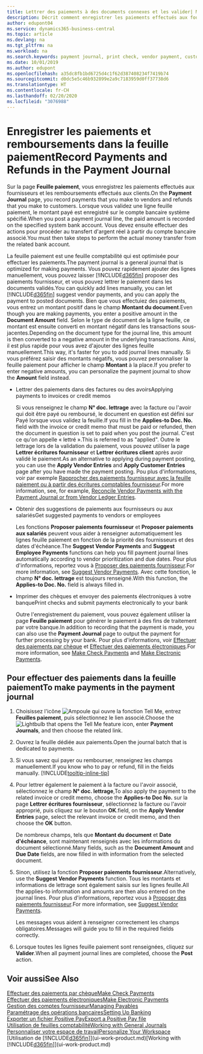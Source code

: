 ```yaml
---
title: Lettrer des paiements à des documents connexes et les valider| Microsoft Docs
description: Décrit comment enregistrer les paiements effectués aux fournisseurs et les remboursements effectués aux clients.
author: edupont04
ms.service: dynamics365-business-central
ms.topic: article
ms.devlang: na
ms.tgt_pltfrm: na
ms.workload: na
ms.search.keywords: payment journal, print check, vendor payment, customer refund, creditor, debt, balance due, AP
ms.date: 10/01/2019
ms.author: edupont
ms.openlocfilehash: a35dc8fb1bd6725d4c1f62d387408234f7419b74
ms.sourcegitcommit: d0dc5e5c46b932899e2a9c7183959d0ff37738d6
ms.translationtype: HT
ms.contentlocale: fr-CH
ms.lasthandoff: 02/20/2020
ms.locfileid: "3076988"
---
```

# <a name="record-payments-and-refunds-in-the-payment-journal"></a><span data-ttu-id="d57d7-103">Enregistrer les paiements et remboursements dans la feuille paiement</span><span class="sxs-lookup"><span data-stu-id="d57d7-103">Record Payments and Refunds in the Payment Journal</span></span>

<span data-ttu-id="d57d7-104">Sur la page **Feuille paiement**, vous enregistrez les paiements effectués aux fournisseurs et les remboursements effectués aux clients.</span><span class="sxs-lookup"><span data-stu-id="d57d7-104">On the **Payment Journal** page, you record payments that you make to vendors and refunds that you make to customers.</span></span> <span data-ttu-id="d57d7-105">Lorsque vous validez une ligne feuille paiement, le montant payé est enregistré sur le compte bancaire système spécifié.</span><span class="sxs-lookup"><span data-stu-id="d57d7-105">When you post a payment journal line, the paid amount is recorded on the specified system bank account.</span></span> <span data-ttu-id="d57d7-106">Vous devez ensuite effectuer des actions pour procéder au transfert d'argent réel à partir du compte bancaire associé.</span><span class="sxs-lookup"><span data-stu-id="d57d7-106">You must then take steps to perform the actual money transfer from the related bank account.</span></span>  

<span data-ttu-id="d57d7-107">La feuille paiement est une feuille comptabilité qui est optimisée pour effectuer les paiements.</span><span class="sxs-lookup"><span data-stu-id="d57d7-107">The payment journal is a general journal that is optimized for making payments.</span></span> <span data-ttu-id="d57d7-108">Vous pouvez rapidement ajouter des lignes manuellement, vous pouvez laisser [!INCLUDE[d365fin](includes/d365fin_md.md)] proposer des paiements fournisseur, et vous pouvez lettrer le paiement dans les documents validés.</span><span class="sxs-lookup"><span data-stu-id="d57d7-108">You can quickly add lines manually, you can let [!INCLUDE[d365fin](includes/d365fin_md.md)] suggest vendor payments, and you can apply the payment to posted documents.</span></span> <span data-ttu-id="d57d7-109">Bien que vous effectuiez des paiements, vous entrez un montant positif dans le champ **Montant du document**.</span><span class="sxs-lookup"><span data-stu-id="d57d7-109">Even though you are making payments, you enter a positive amount in the **Document Amount** field.</span></span> <span data-ttu-id="d57d7-110">Selon le type de document de la ligne feuille, ce montant est ensuite converti en montant négatif dans les transactions sous-jacentes.</span><span class="sxs-lookup"><span data-stu-id="d57d7-110">Depending on the document type for the journal line, this amount is then converted to a negative amount in the underlying transactions.</span></span> <span data-ttu-id="d57d7-111">Ainsi, il est plus rapide pour vous avez d'ajouter des lignes feuille manuellement.</span><span class="sxs-lookup"><span data-stu-id="d57d7-111">This way, it's faster for you to add journal lines manually.</span></span> <span data-ttu-id="d57d7-112">Si vous préférez saisir des montants négatifs, vous pouvez personnaliser la feuille paiement pour afficher le champ **Montant** à la place.</span><span class="sxs-lookup"><span data-stu-id="d57d7-112">If you prefer to enter negative amounts, you can personalize the payment journal to show the **Amount** field instead.</span></span>  

- <span data-ttu-id="d57d7-113">Lettrer des paiements dans des factures ou des avoirs</span><span class="sxs-lookup"><span data-stu-id="d57d7-113">Applying payments to invoices or credit memos</span></span>

    <span data-ttu-id="d57d7-114">Si vous renseignez le champ **N° doc. lettrage** avec la facture ou l'avoir qui doit être payé ou remboursé, le document en question est défini sur Payé lorsque vous validez la feuille.</span><span class="sxs-lookup"><span data-stu-id="d57d7-114">If you fill in the **Applies-to Doc. No.** field with the invoice or credit memo that must be paid or refunded, then the document in question is set to paid when you post the journal.</span></span> <span data-ttu-id="d57d7-115">C'est ce qu'on appelle « lettré ».</span><span class="sxs-lookup"><span data-stu-id="d57d7-115">This is referred to as "applied".</span></span> <span data-ttu-id="d57d7-116">Outre le lettrage lors de la validation du paiement, vous pouvez utiliser la page **Lettrer écritures fournisseur** et **Lettrer écritures client** après avoir validé le paiement.</span><span class="sxs-lookup"><span data-stu-id="d57d7-116">As an alternative to applying during payment posting, you can use the **Apply Vendor Entries** and **Apply Customer Entries** page after you have made the payment posting.</span></span> <span data-ttu-id="d57d7-117">Pou plus d'informations, voir par exemple [Rapprocher des paiements fournisseur avec la feuille paiement ou à partir des écritures comptables fournisseur](payables-how-apply-purchase-transactions-manually.md).</span><span class="sxs-lookup"><span data-stu-id="d57d7-117">For more information, see, for example, [Reconcile Vendor Payments with the Payment Journal or from Vendor Ledger Entries](payables-how-apply-purchase-transactions-manually.md).</span></span>  

- <span data-ttu-id="d57d7-118">Obtenir des suggestions de paiements aux fournisseurs ou aux salariés</span><span class="sxs-lookup"><span data-stu-id="d57d7-118">Get suggested payments to vendors or employees</span></span>

    <span data-ttu-id="d57d7-119">Les fonctions **Proposer paiements fournisseur** et **Proposer paiements aux salariés** peuvent vous aider à renseigner automatiquement les lignes feuille paiement en fonction de la priorité des fournisseurs et des dates d'échéance.</span><span class="sxs-lookup"><span data-stu-id="d57d7-119">The **Suggest Vendor Payments** and **Suggest Employee Payments** functions can help you fill payment journal lines automatically according to vendor prioritization and due dates.</span></span> <span data-ttu-id="d57d7-120">Pour plus d'informations, reportez vous à [Proposer des paiements fournisseur](payables-how-suggest-vendor-payments.md).</span><span class="sxs-lookup"><span data-stu-id="d57d7-120">For more information, see [Suggest Vendor Payments](payables-how-suggest-vendor-payments.md).</span></span> <span data-ttu-id="d57d7-121">Avec cette fonction, le champ **N° doc. lettrage** est toujours renseigné.</span><span class="sxs-lookup"><span data-stu-id="d57d7-121">With this function, the **Applies-to Doc. No.** field is always filled in.</span></span>  

- <span data-ttu-id="d57d7-122">Imprimer des chèques et envoyer des paiements électroniques à votre banque</span><span class="sxs-lookup"><span data-stu-id="d57d7-122">Print checks and submit payments electronically to your bank</span></span>

    <span data-ttu-id="d57d7-123">Outre l'enregistrement du paiement, vous pouvez également utiliser la page **Feuille paiement** pour générer le paiement à des fins de traitement par votre banque.</span><span class="sxs-lookup"><span data-stu-id="d57d7-123">In addition to recording that the payment is made, you can also use the **Payment Journal** page to output the payment for further processing by your bank.</span></span> <span data-ttu-id="d57d7-124">Pour plus d'informations, voir [Effectuer des paiements par chèque](payables-how-work-checks.md) et [Effectuer des paiements électroniques](finance-make-payments-with-bank-data-conversion-service-or-sepa-credit-transfer.md#exporting-payments-to-a-bank-file).</span><span class="sxs-lookup"><span data-stu-id="d57d7-124">For more information, see [Make Check Payments](payables-how-work-checks.md) and [Make Electronic Payments](finance-make-payments-with-bank-data-conversion-service-or-sepa-credit-transfer.md#exporting-payments-to-a-bank-file).</span></span>  

## <a name="to-make-payments-in-the-payment-journal"></a><span data-ttu-id="d57d7-125">Pour effectuer des paiements dans la feuille paiement</span><span class="sxs-lookup"><span data-stu-id="d57d7-125">To make payments in the payment journal</span></span>

1. <span data-ttu-id="d57d7-126">Choisissez l'icône ![Ampoule qui ouvre la fonction Tell Me](media/ui-search/search_small.png "Dites-moi ce que vous voulez faire"), entrez **Feuilles paiement**, puis sélectionnez le lien associé.</span><span class="sxs-lookup"><span data-stu-id="d57d7-126">Choose the ![Lightbulb that opens the Tell Me feature](media/ui-search/search_small.png "Tell me what you want to do") icon, enter **Payment Journals**, and then choose the related link.</span></span>
2. <span data-ttu-id="d57d7-127">Ouvrez la feuille dédiée aux paiements.</span><span class="sxs-lookup"><span data-stu-id="d57d7-127">Open the journal batch that is dedicated to payments.</span></span>
3. <span data-ttu-id="d57d7-128">Si vous savez qui payer ou rembourser, renseignez les champs manuellement.</span><span class="sxs-lookup"><span data-stu-id="d57d7-128">If you know who to pay or refund, fill in the fields manually.</span></span> [!INCLUDE[tooltip-inline-tip](includes/tooltip-inline-tip_md.md)]
4. <span data-ttu-id="d57d7-129">Pour lettrer également le paiement à la facture ou l'avoir associé, sélectionnez le champ **N° doc. lettrage**,</span><span class="sxs-lookup"><span data-stu-id="d57d7-129">To also apply the payment to the related invoice or credit memo, choose the **Applies-to Doc No.**</span></span> <span data-ttu-id="d57d7-130">sur la page **Lettrer écritures fournisseur**, sélectionnez la facture ou l'avoir approprié, puis cliquez sur le bouton **OK**.</span><span class="sxs-lookup"><span data-stu-id="d57d7-130">field, on the **Apply Vendor Entries** page, select the relevant invoice or credit memo, and then choose the **OK** button.</span></span>

    <span data-ttu-id="d57d7-131">De nombreux champs, tels que **Montant du document** et **Date d'échéance**, sont maintenant renseignés avec les informations du document sélectionné.</span><span class="sxs-lookup"><span data-stu-id="d57d7-131">Many fields, such as the **Document Amount** and **Due Date** fields, are now filled in with information from the selected document.</span></span>
5. <span data-ttu-id="d57d7-132">Sinon, utilisez la fonction **Proposer paiements fournisseur**.</span><span class="sxs-lookup"><span data-stu-id="d57d7-132">Alternatively, use the **Suggest Vendor Payments** function.</span></span> <span data-ttu-id="d57d7-133">Tous les montants et informations de lettrage sont également saisis sur les lignes feuille.</span><span class="sxs-lookup"><span data-stu-id="d57d7-133">All the applies-to information and amounts are then also entered on the journal lines.</span></span> <span data-ttu-id="d57d7-134">Pour plus d'informations, reportez vous à [Proposer des paiements fournisseur](payables-how-suggest-vendor-payments.md).</span><span class="sxs-lookup"><span data-stu-id="d57d7-134">For more information, see [Suggest Vendor Payments](payables-how-suggest-vendor-payments.md).</span></span>

    <span data-ttu-id="d57d7-135">Les messages vous aident à renseigner correctement les champs obligatoires.</span><span class="sxs-lookup"><span data-stu-id="d57d7-135">Messages will guide you to fill in the required fields correctly.</span></span>
6.  <span data-ttu-id="d57d7-136">Lorsque toutes les lignes feuille paiement sont renseignées, cliquez sur **Valider**.</span><span class="sxs-lookup"><span data-stu-id="d57d7-136">When all payment journal lines are completed, choose the **Post** action.</span></span>

## <a name="see-also"></a><span data-ttu-id="d57d7-137">Voir aussi</span><span class="sxs-lookup"><span data-stu-id="d57d7-137">See Also</span></span>
[<span data-ttu-id="d57d7-138">Effectuer des paiements par chèque</span><span class="sxs-lookup"><span data-stu-id="d57d7-138">Make Check Payments</span></span>](payables-how-work-checks.md)  
[<span data-ttu-id="d57d7-139">Effectuer des paiements électroniques</span><span class="sxs-lookup"><span data-stu-id="d57d7-139">Make Electronic Payments</span></span>](finance-make-payments-with-bank-data-conversion-service-or-sepa-credit-transfer.md#exporting-payments-to-a-bank-file)  
[<span data-ttu-id="d57d7-140">Gestion des comptes fournisseur</span><span class="sxs-lookup"><span data-stu-id="d57d7-140">Managing Payables</span></span>](payables-manage-payables.md)  
[<span data-ttu-id="d57d7-141">Paramétrage des opérations bancaires</span><span class="sxs-lookup"><span data-stu-id="d57d7-141">Setting Up Banking</span></span>](bank-setup-banking.md)  
[<span data-ttu-id="d57d7-142">Exporter un fichier Positive Pay</span><span class="sxs-lookup"><span data-stu-id="d57d7-142">Export a Positive Pay file</span></span>](finance-how-positive-pay.md)  
[<span data-ttu-id="d57d7-143">Utilisation de feuilles comptabilité</span><span class="sxs-lookup"><span data-stu-id="d57d7-143">Working with General Journals</span></span>](ui-work-general-journals.md)  
[<span data-ttu-id="d57d7-144">Personnaliser votre espace de travail</span><span class="sxs-lookup"><span data-stu-id="d57d7-144">Personalize Your Workspace</span></span>](ui-personalization-user.md)  
<span data-ttu-id="d57d7-145">[Utilisation de [!INCLUDE[d365fin](includes/d365fin_md.md)]](ui-work-product.md)</span><span class="sxs-lookup"><span data-stu-id="d57d7-145">[Working with [!INCLUDE[d365fin](includes/d365fin_md.md)]](ui-work-product.md)</span></span>  
